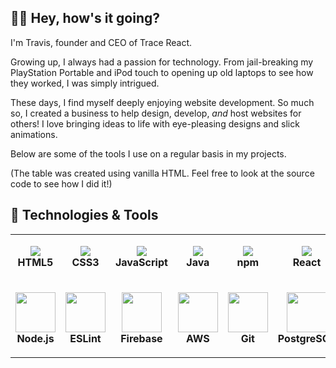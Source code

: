 ## 👋🏽 Hey, how's it going?

I'm Travis, founder and CEO of Trace React.

Growing up, I always had a passion for technology. From jail-breaking my PlayStation Portable and iPod touch to opening up old laptops to see how they worked, I was simply intrigued.

These days, I find myself deeply enjoying website development. So much so, I created a business to help design, develop, <em>and</em> host websites for others! I love bringing ideas to life with eye-pleasing designs and slick animations.

Below are some of the tools I use on a regular basis in my projects. 

(The table was created using vanilla HTML. Feel free to look at the source code to see how I did it!)

## 🔧 Technologies & Tools
<!-- Using HTML to create a table -->
<table>
  <colgroup>
    <col align="center">
    <col align="center">
    <col align="center">
  </colgroup>
  <tbody>
    <tr>
      <td>
        <p align="center">
          <img src="https://img.icons8.com/nolan/64/html-5.png"/>
          <br>
          <b>HTML5</b>
        </p>
      </td>
      <td>
        <p align="center">
          <img src="https://img.icons8.com/dusk/64/000000/css3.png"/>
          <br>
          <b>CSS3</b>
        </p>
      </td>
      <td>
        <p align="center">
          <img src="https://img.icons8.com/nolan/64/javascript.png"/>
          <br>
          <b>JavaScript</b>
        </p>
      </td>
      <td>
        <p align="center">
          <img src="https://img.icons8.com/nolan/64/java-coffee-cup-logo.png"/>
          <br>
          <b>Java</b>
        </p>
      </td>
      <td>
        <p align="center">
          <img src="https://img.icons8.com/windows/64/000000/npm.png"/>
          <br>
          <b>npm</b>
        </p>
      </td>
      <td>
        <p align="center">
          <img src="https://img.icons8.com/nolan/64/react-native.png"/>
          <br>
          <b>React</b>
        </p>
      </td>
    </tr>
    <tr>
      <td>
        <p align="center">
          <img src="https://img.icons8.com/fluency/48/000000/node-js.png" width="64" height="64">
          <br>
          <b>Node.js</b>
        </p>
      </td>
      <td>
        <p align="center">
          <img src="https://img.icons8.com/color/96/000000/eslint.png" width="64" height="64">
          <br>
          <b>ESLint</b>
        </p>
      </td>
      <td>
        <p align="center">
          <img src="https://img.icons8.com/color/96/000000/firebase.png" width="64" height="64">
          <br>
          <b>Firebase</b>
        </p>
      </td>
      <td>
        <p align="center">
          <img src="https://img.icons8.com/color/96/000000/amazon-web-services.png" width="64" height="64">
          <br>
          <b>AWS</b>
        </p>
      </td>
      <td>
        <p align="center">
          <img src="https://img.icons8.com/nolan/64/git.png" width="64" height="64">
          <br>
          <b>Git</b>
        </p>
      </td>
      <td>
        <p align="center">
          <img src="https://img.icons8.com/color/96/000000/postgreesql.png" width="64" height="64">
          <br>
          <b>PostgreSQL</b>
        </p>
      </td>      
    </tr>
  </tbody>
</table>
